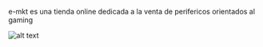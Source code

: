 e-mkt es una tienda online dedicada a la venta de perifericos orientados al gaming

![alt text](https://github.com/aguescribano87/e-mkt/blob/f7a91d9a7a4e2341079a4bfa68e029d8d1a2aad2/src/img/Primera%20entraga%20proyecto%20final.gif)